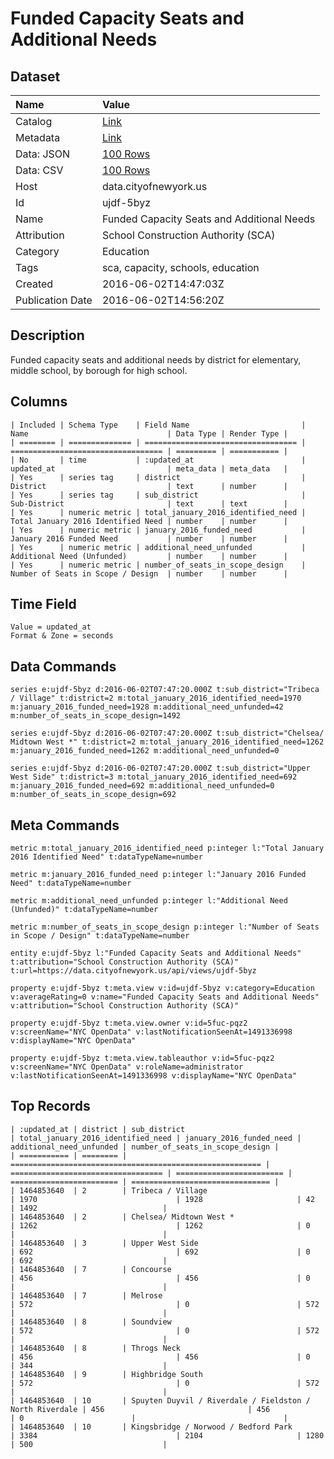 # Funded Capacity Seats and Additional Needs

## Dataset

| Name | Value |
| :--- | :---- |
| Catalog | [Link](https://catalog.data.gov/dataset/funded-capacity-seats-and-additional-needs) |
| Metadata | [Link](https://data.cityofnewyork.us/api/views/ujdf-5byz) |
| Data: JSON | [100 Rows](https://data.cityofnewyork.us/api/views/ujdf-5byz/rows.json?max_rows=100) |
| Data: CSV | [100 Rows](https://data.cityofnewyork.us/api/views/ujdf-5byz/rows.csv?max_rows=100) |
| Host | data.cityofnewyork.us |
| Id | ujdf-5byz |
| Name | Funded Capacity Seats and Additional Needs |
| Attribution | School Construction Authority (SCA) |
| Category | Education |
| Tags | sca, capacity, schools, education |
| Created | 2016-06-02T14:47:03Z |
| Publication Date | 2016-06-02T14:56:20Z |

## Description

Funded capacity seats and additional needs by district for elementary, middle school, by borough for high school.

## Columns

```ls
| Included | Schema Type    | Field Name                         | Name                               | Data Type | Render Type |
| ======== | ============== | ================================== | ================================== | ========= | =========== |
| No       | time           | :updated_at                        | updated_at                         | meta_data | meta_data   |
| Yes      | series tag     | district                           | District                           | text      | number      |
| Yes      | series tag     | sub_district                       | Sub-District                       | text      | text        |
| Yes      | numeric metric | total_january_2016_identified_need | Total January 2016 Identified Need | number    | number      |
| Yes      | numeric metric | january_2016_funded_need           | January 2016 Funded Need           | number    | number      |
| Yes      | numeric metric | additional_need_unfunded           | Additional Need (Unfunded)         | number    | number      |
| Yes      | numeric metric | number_of_seats_in_scope_design    | Number of Seats in Scope / Design  | number    | number      |
```

## Time Field

```ls
Value = updated_at
Format & Zone = seconds
```

## Data Commands

```ls
series e:ujdf-5byz d:2016-06-02T07:47:20.000Z t:sub_district="Tribeca / Village" t:district=2 m:total_january_2016_identified_need=1970 m:january_2016_funded_need=1928 m:additional_need_unfunded=42 m:number_of_seats_in_scope_design=1492

series e:ujdf-5byz d:2016-06-02T07:47:20.000Z t:sub_district="Chelsea/ Midtown West *" t:district=2 m:total_january_2016_identified_need=1262 m:january_2016_funded_need=1262 m:additional_need_unfunded=0

series e:ujdf-5byz d:2016-06-02T07:47:20.000Z t:sub_district="Upper West Side" t:district=3 m:total_january_2016_identified_need=692 m:january_2016_funded_need=692 m:additional_need_unfunded=0 m:number_of_seats_in_scope_design=692
```

## Meta Commands

```ls
metric m:total_january_2016_identified_need p:integer l:"Total January 2016 Identified Need" t:dataTypeName=number

metric m:january_2016_funded_need p:integer l:"January 2016 Funded Need" t:dataTypeName=number

metric m:additional_need_unfunded p:integer l:"Additional Need (Unfunded)" t:dataTypeName=number

metric m:number_of_seats_in_scope_design p:integer l:"Number of Seats in Scope / Design" t:dataTypeName=number

entity e:ujdf-5byz l:"Funded Capacity Seats and Additional Needs" t:attribution="School Construction Authority (SCA)" t:url=https://data.cityofnewyork.us/api/views/ujdf-5byz

property e:ujdf-5byz t:meta.view v:id=ujdf-5byz v:category=Education v:averageRating=0 v:name="Funded Capacity Seats and Additional Needs" v:attribution="School Construction Authority (SCA)"

property e:ujdf-5byz t:meta.view.owner v:id=5fuc-pqz2 v:screenName="NYC OpenData" v:lastNotificationSeenAt=1491336998 v:displayName="NYC OpenData"

property e:ujdf-5byz t:meta.view.tableauthor v:id=5fuc-pqz2 v:screenName="NYC OpenData" v:roleName=administrator v:lastNotificationSeenAt=1491336998 v:displayName="NYC OpenData"
```

## Top Records

```ls
| :updated_at | district | sub_district                                             | total_january_2016_identified_need | january_2016_funded_need | additional_need_unfunded | number_of_seats_in_scope_design | 
| =========== | ======== | ======================================================== | ================================== | ======================== | ======================== | =============================== | 
| 1464853640  | 2        | Tribeca / Village                                        | 1970                               | 1928                     | 42                       | 1492                            | 
| 1464853640  | 2        | Chelsea/ Midtown West *                                  | 1262                               | 1262                     | 0                        |                                 | 
| 1464853640  | 3        | Upper West Side                                          | 692                                | 692                      | 0                        | 692                             | 
| 1464853640  | 7        | Concourse                                                | 456                                | 456                      | 0                        |                                 | 
| 1464853640  | 7        | Melrose                                                  | 572                                | 0                        | 572                      |                                 | 
| 1464853640  | 8        | Soundview                                                | 572                                | 0                        | 572                      |                                 | 
| 1464853640  | 8        | Throgs Neck                                              | 456                                | 456                      | 0                        | 344                             | 
| 1464853640  | 9        | Highbridge South                                         | 572                                | 0                        | 572                      |                                 | 
| 1464853640  | 10       | Spuyten Duyvil / Riverdale / Fieldston / North Riverdale | 456                                | 456                      | 0                        |                                 | 
| 1464853640  | 10       | Kingsbridge / Norwood / Bedford Park                     | 3384                               | 2104                     | 1280                     | 500                             | 
```
